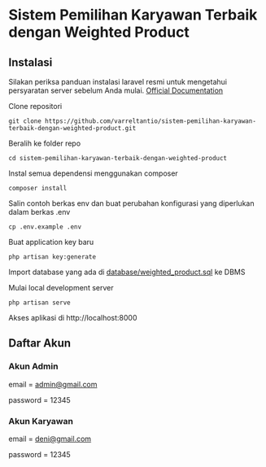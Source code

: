 # Sistem Pemilihan Karyawan Terbaik dengan Weighted Product

## Instalasi

Silakan periksa panduan instalasi laravel resmi untuk mengetahui persyaratan server sebelum Anda mulai. [Official Documentation](https://laravel.com/docs/10.x/installation)

Clone repositori

```
git clone https://github.com/varreltantio/sistem-pemilihan-karyawan-terbaik-dengan-weighted-product.git
```

Beralih ke folder repo

```
cd sistem-pemilihan-karyawan-terbaik-dengan-weighted-product
```

Instal semua dependensi menggunakan composer

```
composer install
```

Salin contoh berkas env dan buat perubahan konfigurasi yang diperlukan dalam berkas .env

```
cp .env.example .env
```

Buat application key baru

```
php artisan key:generate
```

Import database yang ada di [database/weighted_product.sql](https://github.com/varreltantio/sistem-pemilihan-karyawan-terbaik-dengan-weighted-product/blob/main/database/weighted_product.sql) ke DBMS

Mulai local development server

```
php artisan serve
```

Akses aplikasi di http://localhost:8000

## Daftar Akun

### Akun Admin

email = admin@gmail.com

password = 12345

### Akun Karyawan

email = deni@gmail.com

password = 12345
